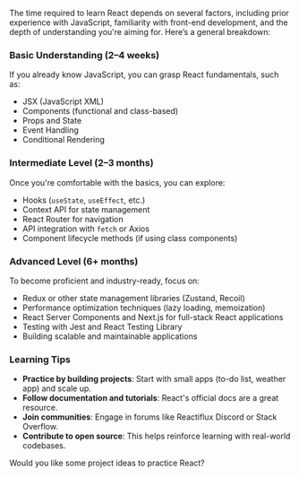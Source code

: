 The time required to learn React depends on several factors, including prior experience with JavaScript, familiarity with front-end development, and the depth of understanding you're aiming for. Here’s a general breakdown:

### **Basic Understanding (2–4 weeks)**
If you already know JavaScript, you can grasp React fundamentals, such as:
- JSX (JavaScript XML)
- Components (functional and class-based)
- Props and State
- Event Handling
- Conditional Rendering

### **Intermediate Level (2–3 months)**
Once you're comfortable with the basics, you can explore:
- Hooks (`useState`, `useEffect`, etc.)
- Context API for state management
- React Router for navigation
- API integration with `fetch` or Axios
- Component lifecycle methods (if using class components)

### **Advanced Level (6+ months)**
To become proficient and industry-ready, focus on:
- Redux or other state management libraries (Zustand, Recoil)
- Performance optimization techniques (lazy loading, memoization)
- React Server Components and Next.js for full-stack React applications
- Testing with Jest and React Testing Library
- Building scalable and maintainable applications

### **Learning Tips**
- **Practice by building projects**: Start with small apps (to-do list, weather app) and scale up.
- **Follow documentation and tutorials**: React's official docs are a great resource.
- **Join communities**: Engage in forums like Reactiflux Discord or Stack Overflow.
- **Contribute to open source**: This helps reinforce learning with real-world codebases.

Would you like some project ideas to practice React?
